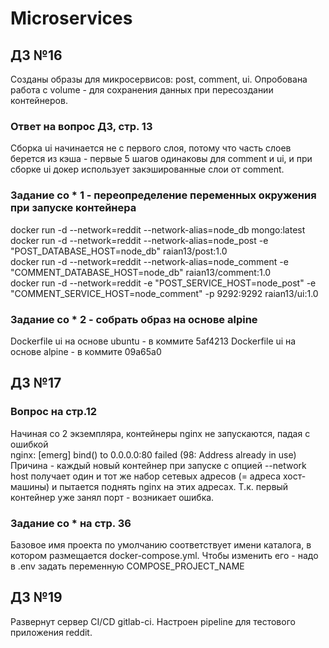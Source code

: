 # Microservices

## ДЗ №16

Созданы образы для микросервисов: post, comment, ui. Опробована работа с volume - для сохранения данных при пересоздании контейнеров.

### Ответ на вопрос ДЗ, стр. 13

Сборка ui начинается не с первого слоя, потому что часть слоев берется из кэша - первые 5 шагов одинаковы для comment и ui, и при сборке ui докер использует закэшированные слои от comment.  

### Задание со * 1 - переопределение переменных окружения при запуске контейнера

docker run -d --network=reddit --network-alias=node_db mongo:latest  
docker run -d --network=reddit --network-alias=node_post -e "POST_DATABASE_HOST=node_db" raian13/post:1.0  
docker run -d --network=reddit --network-alias=node_comment -e "COMMENT_DATABASE_HOST=node_db" raian13/comment:1.0  
docker run -d --network=reddit -e "POST_SERVICE_HOST=node_post" -e "COMMENT_SERVICE_HOST=node_comment" -p 9292:9292 raian13/ui:1.0

### Задание со * 2 - собрать образ на основе alpine

Dockerfile ui на основе ubuntu - в коммите 5af4213
Dockerfile ui на основе alpine - в коммите 09a65a0

## ДЗ №17

### Вопрос на стр.12

Начиная со 2 экземпляра, контейнеры nginx не запускаются, падая с ошибкой  
nginx: [emerg] bind() to 0.0.0.0:80 failed (98: Address already in use)  
Причина - каждый новый контейнер при запуске с опцией --network host получает один и тот же набор сетевых адресов (= адреса хост-машины) и пытается поднять nginx на этих адресах. Т.к. первый контейнер уже занял порт - возникает ошибка.

### Задание со * на стр. 36

Базовое имя проекта по умолчанию соответствует имени каталога, в котором размещается docker-compose.yml. Чтобы изменить его - надо в .env задать переменную COMPOSE_PROJECT_NAME

## ДЗ №19

Развернут сервер CI/CD gitlab-ci. Настроен pipeline для тестового приложения reddit.